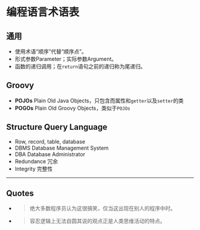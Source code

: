 # 编程语言术语表

## 通用

- 使用术语“顺序”代替“顺序点”。
- 形式参数Parameter；实际参数Argument。
- 函数的递归调用；在`return`语句之前的递归称为尾递归。

## Groovy

- **POJOs** Plain Old Java Objects，只包含而属性和`getter`以及`setter`的类
- **POGOs** Plain Old Groovy Objects，类似于`POJOs`

## Structure Query Language

- Row, record, table, database
- DBMS Database Management System
- DBA Database Administrator
- Redundance 冗余
- Integrity 完整性

---

## Quotes

- > 绝大多数程序员认为这很搞笑，仅当这出现在别人的程序中时。
- > 容忍逻辑上无法自圆其说的观点正是人类思维活动的特点。
